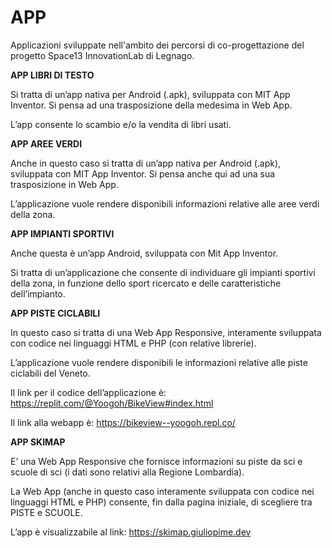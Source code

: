# APP

Applicazioni sviluppate nell'ambito dei percorsi di co-progettazione del progetto Space13 InnovationLab di Legnago.

**APP LIBRI DI TESTO**

Si tratta di un’app nativa per Android (.apk), sviluppata con MIT App Inventor. Si pensa ad una trasposizione della medesima in Web App.

L’app consente lo scambio e/o la vendita di libri usati.

**APP AREE VERDI**

Anche in questo caso si tratta di un’app nativa per Android (.apk), sviluppata con MIT App Inventor. Si pensa anche qui ad una sua trasposizione in Web App.

L’applicazione vuole rendere disponibili informazioni relative alle aree verdi della zona.

**APP IMPIANTI SPORTIVI**

Anche questa è un’app Android, sviluppata con Mit App Inventor.

Si tratta di un’applicazione che consente di individuare gli impianti sportivi della zona, in funzione dello sport ricercato e delle caratteristiche dell’impianto.

**APP PISTE CICLABILI**

In questo caso si tratta di una Web App Responsive, interamente sviluppata con codice nei linguaggi HTML e PHP (con relative librerie).

L’applicazione vuole rendere disponibili le informazioni relative alle piste ciclabili del Veneto.

Il link per il codice dell’applicazione è: <https://replit.com/@Yoogoh/BikeView#index.html>

Il link alla webapp è: <https://bikeview--yoogoh.repl.co/>

**APP SKIMAP**

E’ una Web App Responsive che fornisce informazioni su piste da sci e scuole di sci (i dati sono relativi alla Regione Lombardia).

La Web App (anche in questo caso interamente sviluppata con codice nei linguaggi HTML e PHP) consente, fin dalla pagina iniziale, di scegliere tra PISTE e SCUOLE.

L’app è visualizzabile al link: <https://skimap.giuliopime.dev>
